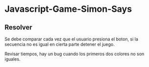 # Javascript-Game-Simon-Says

## Resolver
Se debe comparar cada vez que el usuario presiona el boton, si la secuencia no es igual en cierta parte detener el juego.

Revisar tiempos, hay un bug cuando los primeros dos colores no son iguales.